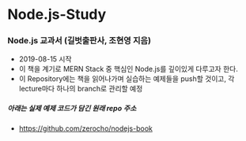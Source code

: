 # Node.js-Study

### Node.js 교과서 (길벗출판사, 조현영 지음)

- 2019-08-15 시작
- 이 책을 계기로 MERN Stack 중 핵심인 Node.js를 깊이있게 다루고자 한다.
- 이 Repository에는 책을 읽어나가며 실습하는 예제들을 push할 것이고, 각 lecture마다 하나의 branch로 관리할 예정

##### 아래는 실제 예제 코드가 담긴 원래 repo 주소
- https://github.com/zerocho/nodejs-book
